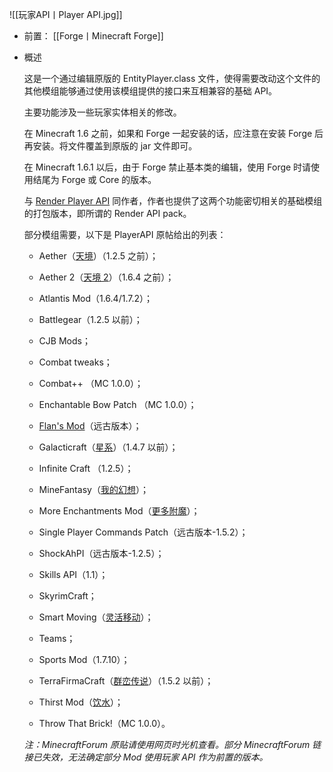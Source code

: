 ![[玩家API丨Player API.jpg]]
- 前置：
 [[Forge丨Minecraft Forge]]

- 概述
    
    这是一个通过编辑原版的 EntityPlayer.class 文件，使得需要改动这个文件的其他模组能够通过使用该模组提供的接口来互相兼容的基础 API。
    
    主要功能涉及一些玩家实体相关的修改。
    
    在 Minecraft 1.6 之前，如果和 Forge 一起安装的话，应注意在安装 Forge 后再安装。将文件覆盖到原版的 jar 文件即可。
    
    在 Minecraft 1.6.1 以后，由于 Forge 禁止基本类的编辑，使用 Forge 时请使用结尾为 Forge 或 Core 的版本。
    
    与 [Render Player API](https://www.mcmod.cn/class/34.html "Render Player API") 同作者，作者也提供了这两个功能密切相关的基础模组的打包版本，即所谓的 Render API pack。
    
    部分模组需要，以下是 PlayerAPI 原帖给出的列表：
    
    - Aether（[天境](https://www.mcmod.cn/class/94.html)）（1.2.5 之前）；
        
    - Aether 2（[天境 2](https://www.mcmod.cn/class/1137.html)）（1.6.4 之前）；
        
    - Atlantis Mod（1.6.4/1.7.2）；
        
    - Battlegear（1.2.5 以前）；  
        
    - CJB Mods；  
        
    - Combat tweaks；  
        
    - Combat++ （MC 1.0.0）；  
        
    - Enchantable Bow Patch （MC 1.0.0）；  
        
    - [Flan's Mod](https://www.mcmod.cn/class/27.html)（远古版本）；  
        
    - Galacticraft（[星系](https://www.mcmod.cn/class/194.html)）（1.4.7 以前）；  
        
    - Infinite Craft （1.2.5）；  
        
    - MineFantasy（[我的幻想](https://www.mcmod.cn/class/160.html)）；  
        
    - More Enchantments Mod（[更多附魔](https://www.mcmod.cn/class/493.html)）；  
        
    - Single Player Commands Patch（远古版本-1.5.2）；  
        
    - ShockAhPI（远古版本-1.2.5）；  
        
    - Skills API（1.1）；  
        
    - SkyrimCraft；  
        
    - Smart Moving（[灵活移动](https://www.mcmod.cn/class/65.html)）；  
        
    - Teams；  
        
    - Sports Mod（1.7.10）；  
        
    - TerraFirmaCraft（[群峦传说](https://www.mcmod.cn/class/59.html)）（1.5.2 以前）；  
        
    - Thirst Mod（[饮水](https://www.mcmod.cn/class/272.html)）；  
        
    - Throw That Brick!（MC 1.0.0）。
        
    
    _注：MinecraftForum 原贴请使用网页时光机查看。部分 MinecraftForum 链接已失效，无法确定部分 Mod_ _使用玩家 API 作为前置的版本。_